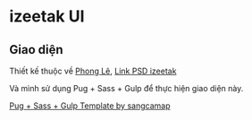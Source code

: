 # izeetak UI

## Giao diện

Thiết kế thuộc về [Phong Lê](https://www.facebook.com/phongletraining/?show_switched_toast=0&show_invite_to_follow=0&show_switched_tooltip=0&show_podcast_settings=0&show_community_transition=0&show_community_review_changes=0), [Link PSD izeetak](https://drive.google.com/file/d/17tI9dZBLcp3U5pZkEvjyTIZaMK3Vk8VQ/view?fbclid=IwAR0DiCKlVAn2D9XUnRtIwqBJ8_vGrcJcQjIaJ-QT4k6yRBlNsj4TkGAcHTM)

Và mình sử dụng Pug + Sass + Gulp để thực hiện giao diện này.

[Pug + Sass + Gulp Template by sangcamap](https://github.com/sangcamap/pug_sass_gulp_template)

